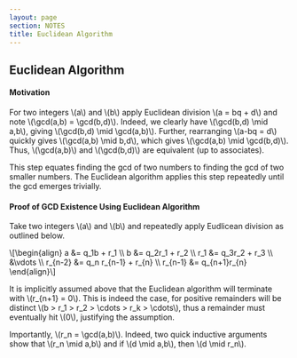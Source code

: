 ```yaml
---
layout: page
section: NOTES
title: Euclidean Algorithm
---
```


## Euclidean Algorithm

#### Motivation
For two integers \\(a\\) and \\(b\\) apply Euclidean division \\(a = bq + d\\) and note \\(\gcd(a,b) = \gcd(b,d)\\). Indeed, we clearly have \\(\gcd(b,d) \mid a,b\\), giving \\(\gcd(b,d) \mid \gcd(a,b)\\). Further, rearranging \\(a-bq = d\\) quickly gives \\(\gcd(a,b) \mid b,d\\), which gives \\(\gcd(a,b) \mid \gcd(b,d)\\). Thus, \\(\gcd(a,b)\\) and \\(\gcd(b,d)\\) are equivalent (up to associates).

This step equates finding the gcd of two numbers to finding the gcd of two smaller numbers. The Euclidean algorithm applies this step repeatedly until the gcd emerges trivially.

#### Proof of GCD Existence Using Euclidean Algorithm
Take two integers \\(a\\) and \\(b\\) and repeatedly apply Eudlicean division as outlined below.

\\[\\begin{align}
a &= q_1b + r_1 \\\\ b &= q_2r_1 + r_2 \\\\ r_1 &= q_3r_2 + r_3 \\\\ &\vdots \\\\ r_{n-2} &= q_n r_{n-1} + r_{n} \\\\ r_{n-1} &= q_{n+1}r_{n} \\end{align}\\]

It is implicitly assumed above that the Euclidean algorithm will terminate with \\(r_{n+1} = 0\\). This is indeed the case, for positive remainders will be distinct \\(b > r_1 > r_2 > \cdots > r_k > \cdots\\), thus a remainder must eventually hit \\(0\\), justifying the assumption.

Importantly, \\(r_n = \gcd(a,b)\\). Indeed, two quick inductive arguments show that \\(r_n \mid a,b\\) and if \\(d \mid a,b\\), then \\(d \mid r_n\\).

